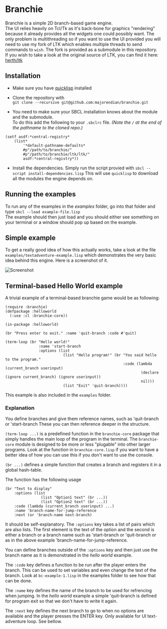 
# Branchie
Branchie is a simple 2D branch-based game engine.  
The UI relies heavily on Tcl/Tk as it's back-bone for graphics "rendering" because it already provides
all the widgets one could possibly want. The only problem is multithreading so if you want to use the UI provided you will need to use my fork of LTK which enables multiple threads to send commands to `wish`.
The fork is provided as a submodule in this repository.  
If you wish to take a look at the original source of LTK, you can find it here: [herth/ltk](https://github.com/herth/ltk)

## Installation
*  Make sure you have [quicklisp](https://www.quicklisp.org/beta/) installed
*  Clone the repository with  
    `git clone --recursive git@github.com:majorendian/branchie.git`
    
*  You need to make sure your SBCL installation knows about the module and the submodule.  
   To do this add the following
    to your `.sbclrc` file. *(Note the `/` at the end of the pathname to the cloned repo.)*
```common-lisp
(setf asdf:*central-registry*
    (list*
        '*default-pathname-defaults*
        #p"/path/to/branchie/"
        #p"/path/to/branchie/ltk/ltk/"
        asdf:*central-registry*))
```
* Install the dependencies. Simply run the script provied with `sbcl --script install-dependencies.lisp`
  This will use `quicklisp` to download all the modules the engine depends on.


## Running the examples
To run any of the examples in the *examples* folder, go into that folder and type `sbcl --load example-file.lisp`  
The example should then just load and you should either see something on your terminal or a window should pop up based on the example.


## Simple example
To get a really good idea of how this actually works, take a look at the file `examples/textadventure-example.lisp` which demonstrates the very basic idea behind this engine. Here is a screenshot of it.

![Screenshot](https://github.com/majorendian/branchie/tree/master/examples/textadventure-example.png)


## Terminal-based Hello World example
A trivial example of a terminal-based branchie game would be as following:
```common-lisp
(require :branchie)
(defpackage :helloworld
  (:use :cl :branchie-core))

(in-package :helloworld)

(br "Press enter to exit." :name 'quit-branch :code #'quit)

(term-loop (br "Hello world!"
               :name 'start-branch
               :options (list
                          (list "Hello program!" (br "You said hello to the program."
                                                     :code (lambda (current_branch userinput)
                                                             (declare (ignore current_branch) (ignore userinput))
                                                             nil)))
                          (list "Exit" 'quit-branch))))

```
This example is also included in the `examples` folder.

### Explanation

You define branches and give them reference names, such as 'quit-branch or 'start-branch
These you can then reference deeper in the structure.

`(term-loop ...)` is a predefined function in the `branchie-core` package that simply handles the main loop
of the program in the terminal. The `branchie-core` module is designed to be more or less "plugable" into other larger programs. Look at the function in `branchie-core.lisp` if you want to have a better idea of how you can use this if you don't want to use the console.

`(br ...)` defines a simple function that creates a branch and registers it in a global hash-table.

The function has the following usage
```common-lisp
(br "Text to display"
    :options (list
                (list "Option1 text" (br ...))
                (list "Option2 text" (br ...))
    :code (lambda (current_branch userinput) ...)
    :name 'branch-name-for-jump-reference
    :next (or 'branch-name next-branch)
```
It should be self-explanatory. The `:options` key takes a list of pairs which are also lists. The first element is the text of the option and the second is either a branch or a branch name such as 'start-branch or 'quit-branch or as in the above example 'branch-name-for-jump-reference.

You can define branches outside of the `:options` key and then just use the branch name as it is demonstrated in the *hello world* example.

The `:code` key defines a function to be run after the player enters the branch. This can be used to set variables and even change the text of the branch. Look at `bc-example-1.lisp` in the examples folder to see how that can be done.

The `:name` key defines the name of the branch to be used for refrencing when jumping. In the *hello world* example a simple 'quit-branch is defined for program exit so that we don't have to write it again.

The `:next` key defines the next branch to go to when no options are available and the player presses
the ENTER key. Only available for UI text-adventure loop. See bellow.